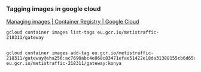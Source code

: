 ###  Tagging images in google cloud


[Managing images | Container Registry | Google Cloud](https://cloud.google.com/container-registry/docs/managing#tagging_images "Managing images  |  Container Registry  |  Google Cloud")


 

```shell
gcloud container images list-tags eu.gcr.io/metistraffic-218311/gateway


gcloud container images add-tag eu.gcr.io/metistraffic-218311/gateway@sha256:ac7690abc4e868c83471efae51422e18da31388155cb6d65a8c362fbdde50e08 eu.gcr.io/metistraffic-218311/gateway:konya
```
